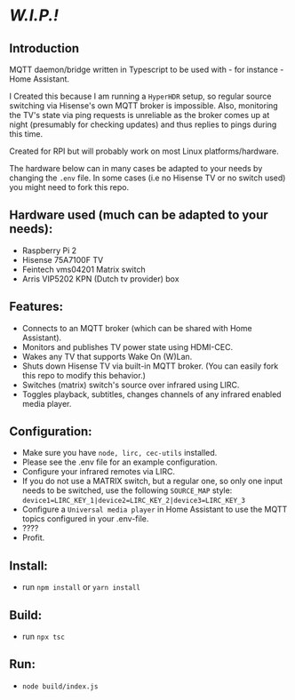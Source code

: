 # _W.I.P.!_
## Introduction
MQTT daemon/bridge written in Typescript to be used with - for instance - Home Assistant.

I Created this because I am running a ```HyperHDR``` setup, so regular source switching via Hisense's own MQTT broker is impossible.
Also, monitoring the TV's state via ping requests is unreliable as the broker comes up at night (presumably for checking updates) and thus replies to pings during this time.

Created for RPI but will probably work on most Linux platforms/hardware.

The hardware below can in many cases be adapted to your needs by changing the ```.env``` file. In some cases (i.e no Hisense TV or no switch used) you might need to fork this repo.

## Hardware used (much can be adapted to your needs):
* Raspberry Pi 2
* Hisense 75A7100F TV
* Feintech vms04201 Matrix switch
* Arris VIP5202 KPN (Dutch tv provider) box

## Features:
* Connects to an MQTT broker (which can be shared with Home Assistant).
* Monitors and publishes TV power state using HDMI-CEC.
* Wakes any TV that supports  Wake On (W)Lan.
* Shuts down Hisense TV via built-in MQTT broker. (You can easily fork this repo to modify this behavior.)
* Switches (matrix) switch's source over infrared using LIRC.
* Toggles playback, subtitles, changes channels of any infrared enabled media player.

## Configuration:
* Make sure you have ```node, lirc, cec-utils``` installed.
* Please see the .env file for an example configuration.
* Configure your infrared remotes via LIRC.
* If you do not use a MATRIX switch, but a regular one, so only one input needs to be switched, use the following ```SOURCE_MAP``` style: ```device1=LIRC_KEY_1|device2=LIRC_KEY_2|device3=LIRC_KEY_3```
* Configure a ```Universal media player``` in Home Assistant to use the MQTT topics configured in your .env-file.
* ????
* Profit.

## Install:
* run ```npm install``` or ```yarn install``` 

## Build:
* run ```npx tsc```

## Run:
* ```node build/index.js```

